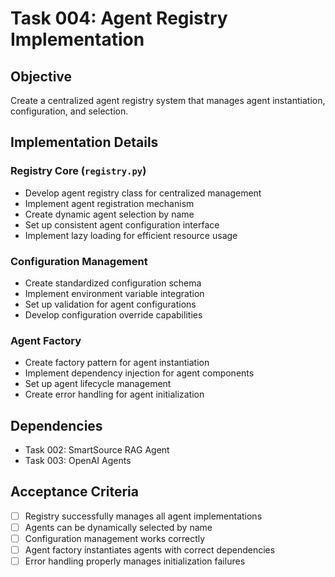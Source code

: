 # Task 004: Agent Registry Implementation

## Objective
Create a centralized agent registry system that manages agent instantiation, configuration, and selection.

## Implementation Details

### Registry Core (`registry.py`)
- Develop agent registry class for centralized management
- Implement agent registration mechanism
- Create dynamic agent selection by name
- Set up consistent agent configuration interface
- Implement lazy loading for efficient resource usage

### Configuration Management
- Create standardized configuration schema
- Implement environment variable integration
- Set up validation for agent configurations
- Develop configuration override capabilities

### Agent Factory
- Create factory pattern for agent instantiation
- Implement dependency injection for agent components
- Set up agent lifecycle management
- Create error handling for agent initialization

## Dependencies
- Task 002: SmartSource RAG Agent
- Task 003: OpenAI Agents

## Acceptance Criteria
- [ ] Registry successfully manages all agent implementations
- [ ] Agents can be dynamically selected by name
- [ ] Configuration management works correctly
- [ ] Agent factory instantiates agents with correct dependencies
- [ ] Error handling properly manages initialization failures